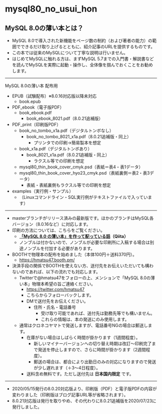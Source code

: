 # mysql80_no_usui_hon

## MySQL 8.0の薄い本とは？

 - MySQL 8.0で導入された新機能をページ数の制約（および著者の能力）の範囲でできるだけ取り上げるとともに、紹介記事のURLを提供するものです。
 - この本では従来のMySQLについて丁寧な説明は行いません。
 - はじめてMySQLに触れる方は、まずMySQL 5.7までの入門書・解説書などを読んでMySQLを実際に起動・操作し、全体像を掴んでおくことをお勧めします。

---

MySQL 8.0の薄い本 配布用

 - EPUB（試験配布）※8.0.16対応版以降未対応
   - book.epub
 - PDF_ebook（電子版PDF）
   - book_ebook.pdf
	 - book_ebook_8021.pdf（8.0.21追補版）
 - PDF_print（印刷版PDF）
   - book_no_tombo_x1a.pdf（デジタルトンボなし）
	 - book_no_tombo_8021_x1a.pdf（8.0.21追補版・同上）
	   - プリンタでの印刷→簡易製本を想定
   - book_x1a.pdf（デジタルトンボあり）
	 - book_8021_x1a.pdf（8.0.21追補版・同上）
	   - ラクスル等での印刷を想定
   - mysql80_thin_book_cover_cmyk.psd（表紙＝表4・表1データ）
   - mysql80_thin_book_cover_hyo23_cmyk.psd（表紙裏側＝表2・表3データ）
     - 表紙・表紙裏側もラクスル等での印刷を想定
 - examples（実行例・サンプル）
   - （Linuxコマンドライン・SQL実行例がテキストファイルで入っています）

---

 - masterブランチがリリース済みの最新版です。ほかのブランチはMySQL各バージョン（8.0.16など）に対応します。
 - 印刷の方法については、こちらをご覧ください。
   - **[「MySQL 8.0 の薄い本」を作って配っている話](https://qiita.com/hmatsu47/items/ceb75caf46e3c761095d)（Qiita）**
   - ノンブルは付かないので、ノンブルが必要な印刷所に入稿する場合は別途ノンブルを付加する必要があります。
 - BOOTHで物理本の配布を始めました（本体100円＋送料370円）。
   - https://hmatsu47.booth.pm/
 - 決済手段の関係でBOOTHを使えない方、送付先をお伝えいただいても構わないのであれば、以下の流れでも対応します。
   - Twitterで@hmatsu47をフォローの上、メンションで「MySQL 8.0の薄い本」物理本希望の旨ご連絡ください。
	   - https://twitter.com/hmatsu47
	 - こちらからフォローバックします。
	 - DMで送付先をお伝えください。
	   - 住所・氏名・電話番号
		   - 受け取り可能であれば、送付先は勤務先等でも構いません。
		   - これらの情報は、本の発送にのみ使用します。
   - 通常はクロネコヤマトで発送しますが、電話番号NGの場合は郵送します。
	   - 在庫がない場合はしばらく時間が掛かります（1週間程度）。
		 - 新しいマイナーバージョンへの切り替え時期は改訂～印刷完了まで発送を停止しますので、さらに時間が掛かります（2週間程度）。
		 - 郵送の場合は、都合により出勤日のみの対応になりますので発送が少し遅れます（＋3～4日程度）。
	 - 送料含め無料です。ただし送付先は **日本国内限定** です。

---

 - 2020/05/15発行の8.0.20対応版より、印刷版（PDF）と電子版PDFの内容が変わりました（印刷版はブログ記事URL等が省略されます）。
 - 8.0.21対応版は発行を取りやめ、その代わりに8.0.21追補版を2020/07/23に発行しました。
